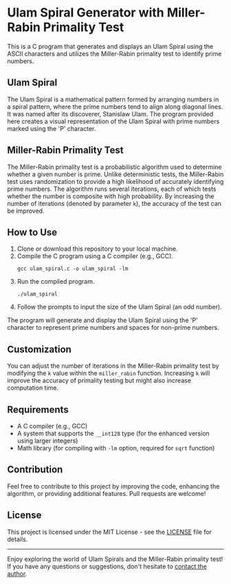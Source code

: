 # Ulam Spiral Generator with Miller-Rabin Primality Test

This is a C program that generates and displays an Ulam Spiral using the ASCII characters and utilizes the Miller-Rabin primality test to identify prime numbers.

## Ulam Spiral

The Ulam Spiral is a mathematical pattern formed by arranging numbers in a spiral pattern, where the prime numbers tend to align along diagonal lines. It was named after its discoverer, Stanislaw Ulam. The program provided here creates a visual representation of the Ulam Spiral with prime numbers marked using the 'P' character.

## Miller-Rabin Primality Test

The Miller-Rabin primality test is a probabilistic algorithm used to determine whether a given number is prime. Unlike deterministic tests, the Miller-Rabin test uses randomization to provide a high likelihood of accurately identifying prime numbers. The algorithm runs several iterations, each of which tests whether the number is composite with high probability. By increasing the number of iterations (denoted by parameter `k`), the accuracy of the test can be improved.

## How to Use

1. Clone or download this repository to your local machine.
2. Compile the C program using a C compiler (e.g., GCC).
   ```shell
   gcc ulam_spiral.c -o ulam_spiral -lm
   ```
3. Run the compiled program.
   ```shell
   ./ulam_spiral
   ```
4. Follow the prompts to input the size of the Ulam Spiral (an odd number).

The program will generate and display the Ulam Spiral using the 'P' character to represent prime numbers and spaces for non-prime numbers.

## Customization

You can adjust the number of iterations in the Miller-Rabin primality test by modifying the `k` value within the `miller_rabin` function. Increasing `k` will improve the accuracy of primality testing but might also increase computation time.

## Requirements

- A C compiler (e.g., GCC)
- A system that supports the `__int128` type (for the enhanced version using larger integers)
- Math library (for compiling with `-lm` option, required for `sqrt` function)

## Contribution

Feel free to contribute to this project by improving the code, enhancing the algorithm, or providing additional features. Pull requests are welcome!

## License

This project is licensed under the MIT License - see the [LICENSE](LICENSE) file for details.

---

Enjoy exploring the world of Ulam Spirals and the Miller-Rabin primality test! If you have any questions or suggestions, don't hesitate to [contact the author](mailto:your.email@example.com).

